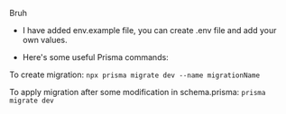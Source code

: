 Bruh

- I have added env.example file, you can create .env file and add your own values.

- Here's some useful Prisma commands:

To create migration:
`npx prisma migrate dev --name migrationName`

To apply migration after some modification in schema.prisma:
`prisma migrate dev`
